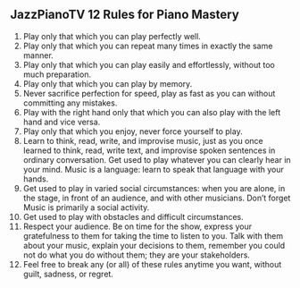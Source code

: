## JazzPianoTV 12 Rules for Piano Mastery

1. Play only that which you can play perfectly well.
2. Play only that which you can repeat many times in exactly the same manner.
3. Play only that which you can play easily and effortlessly, without too much preparation.
4. Play only that which you can play by memory.
5. Never sacrifice perfection for speed, play as fast as you can without committing any mistakes.
6. Play with the right hand only that which you can also play with the left hand and vice versa.
7. Play only that which you enjoy, never force yourself to play.
8. Learn to think, read, write, and improvise music, just as you once  learned to think, read, write text, and improvise spoken sentences in ordinary conversation. Get used to play whatever you can clearly hear in your mind. Music is a language: learn to speak that language with your hands.
9. Get used to play in varied social circumstances: when you are alone, in the stage, in front of an audience, and with other musicians. Don’t forget Music is primarily a social activity.
10. Get used to play with obstacles and difficult circumstances.
11. Respect your audience. Be on time for the show, express your gratefulness to them for taking the time to listen to you. Talk with them about your music, explain your decisions to them, remember you could not do what you do without them; they are your stakeholders.
12. Feel free to break any (or all) of these rules anytime you want, without guilt, sadness, or regret.

